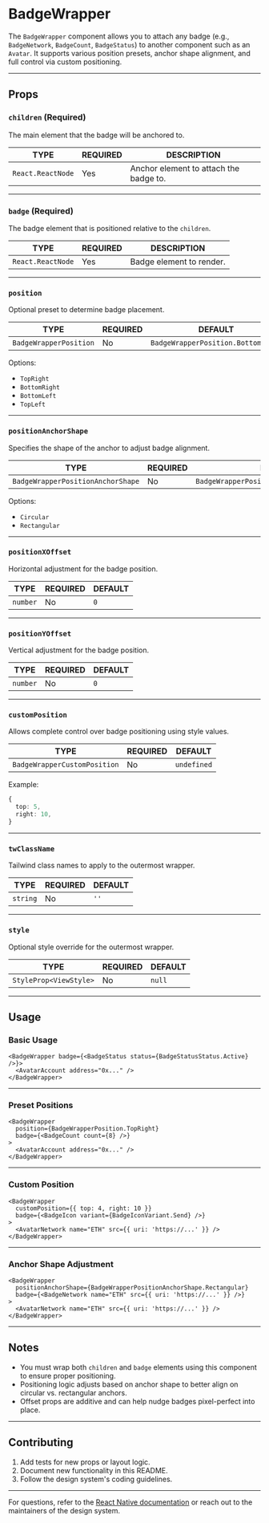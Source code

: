 # BadgeWrapper

The `BadgeWrapper` component allows you to attach any badge (e.g., `BadgeNetwork`, `BadgeCount`, `BadgeStatus`) to another component such as an `Avatar`. It supports various position presets, anchor shape alignment, and full control via custom positioning.

---

## Props

### `children` (Required)

The main element that the badge will be anchored to.

| TYPE              | REQUIRED | DESCRIPTION                            |
| ----------------- | -------- | -------------------------------------- |
| `React.ReactNode` | Yes      | Anchor element to attach the badge to. |

---

### `badge` (Required)

The badge element that is positioned relative to the `children`.

| TYPE              | REQUIRED | DESCRIPTION              |
| ----------------- | -------- | ------------------------ |
| `React.ReactNode` | Yes      | Badge element to render. |

---

### `position`

Optional preset to determine badge placement.

| TYPE                   | REQUIRED | DEFAULT                            |
| ---------------------- | -------- | ---------------------------------- |
| `BadgeWrapperPosition` | No       | `BadgeWrapperPosition.BottomRight` |

Options:

- `TopRight`
- `BottomRight`
- `BottomLeft`
- `TopLeft`

---

### `positionAnchorShape`

Specifies the shape of the anchor to adjust badge alignment.

| TYPE                              | REQUIRED | DEFAULT                                    |
| --------------------------------- | -------- | ------------------------------------------ |
| `BadgeWrapperPositionAnchorShape` | No       | `BadgeWrapperPositionAnchorShape.Circular` |

Options:

- `Circular`
- `Rectangular`

---

### `positionXOffset`

Horizontal adjustment for the badge position.

| TYPE     | REQUIRED | DEFAULT |
| -------- | -------- | ------- |
| `number` | No       | `0`     |

---

### `positionYOffset`

Vertical adjustment for the badge position.

| TYPE     | REQUIRED | DEFAULT |
| -------- | -------- | ------- |
| `number` | No       | `0`     |

---

### `customPosition`

Allows complete control over badge positioning using style values.

| TYPE                         | REQUIRED | DEFAULT     |
| ---------------------------- | -------- | ----------- |
| `BadgeWrapperCustomPosition` | No       | `undefined` |

Example:

```ts
{
  top: 5,
  right: 10,
}
```

---

### `twClassName`

Tailwind class names to apply to the outermost wrapper.

| TYPE     | REQUIRED | DEFAULT |
| -------- | -------- | ------- |
| `string` | No       | `''`    |

---

### `style`

Optional style override for the outermost wrapper.

| TYPE                   | REQUIRED | DEFAULT |
| ---------------------- | -------- | ------- |
| `StyleProp<ViewStyle>` | No       | `null`  |

---

## Usage

### Basic Usage

```tsx
<BadgeWrapper badge={<BadgeStatus status={BadgeStatusStatus.Active} />}>
  <AvatarAccount address="0x..." />
</BadgeWrapper>
```

---

### Preset Positions

```tsx
<BadgeWrapper
  position={BadgeWrapperPosition.TopRight}
  badge={<BadgeCount count={8} />}
>
  <AvatarAccount address="0x..." />
</BadgeWrapper>
```

---

### Custom Position

```tsx
<BadgeWrapper
  customPosition={{ top: 4, right: 10 }}
  badge={<BadgeIcon variant={BadgeIconVariant.Send} />}
>
  <AvatarNetwork name="ETH" src={{ uri: 'https://...' }} />
</BadgeWrapper>
```

---

### Anchor Shape Adjustment

```tsx
<BadgeWrapper
  positionAnchorShape={BadgeWrapperPositionAnchorShape.Rectangular}
  badge={<BadgeNetwork name="ETH" src={{ uri: 'https://...' }} />}
>
  <AvatarNetwork name="ETH" src={{ uri: 'https://...' }} />
</BadgeWrapper>
```

---

## Notes

- You must wrap both `children` and `badge` elements using this component to ensure proper positioning.
- Positioning logic adjusts based on anchor shape to better align on circular vs. rectangular anchors.
- Offset props are additive and can help nudge badges pixel-perfect into place.

---

## Contributing

1. Add tests for new props or layout logic.
2. Document new functionality in this README.
3. Follow the design system's coding guidelines.

---

For questions, refer to the [React Native documentation](https://reactnative.dev/docs) or reach out to the maintainers of the design system.
